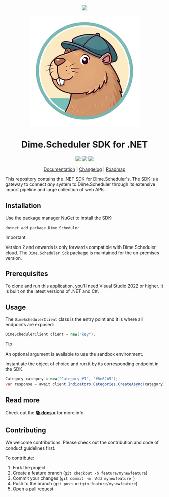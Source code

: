 <div align="center">
<img src="https://cdn.dimescheduler.com/dime-scheduler/v2/logo.svg" height="75px" />
</div>

<p align="center">
    <img src="assets/logo.png" width="350px">
</p>

<h1 align="center">Dime.Scheduler SDK for .NET </h1>

<p align="center">

  <img src="https://img.shields.io/nuget/v/Dime.Scheduler?style=flat-square&color=brightgreen" />
  <img src="https://img.shields.io/badge/License-MIT-brightgreen.svg?style=flat-square"/> <img src="https://img.shields.io/badge/PRs-welcome-brightgreen.svg?style=flat-square" />
</a>
</p>

<p align="center">
  <a href="https://docs.dimescheduler.com">Documentation</a> |
  <a href="https://docs.dimescheduler.com/history">Changelog</a> |
  <a href="https://docs.dimescheduler.com/roadmap">Roadmap</a>
</p>

This repository contains the .NET SDK for Dime.Scheduler's. The SDK is a gateway to connect _any_ system to Dime.Scheduler through its extensive import pipeline and large collection of web APIs.

## Installation

Use the package manager NuGet to install the SDK:

`dotnet add package Dime.Scheduler`

> [!IMPORTANT]  
> Version 2 and onwards is only forwards compatible with Dime.Scheduler cloud.
> The `Dime.Scheduler.Sdk` package is maintained for the on-premises version.

## Prerequisites

To clone and run this application, you'll need Visual Studio 2022 or higher. It is built on the latest versions of .NET and C#.

## Usage

The `DimeSchedulerClient` class is the entry point and it is where all endpoints are exposed:

```csharp
DimeSchedulerClient client = new("key");
```

> [!TIP]  
> An optional argument is available to use the sandbox environment.

Instantiate the object of choice and run it by its corresponding endpoint in the SDK.

```csharp
Category category = new("Category #1", "#6e62b5");
var response = await client.Indicators.Categories.CreateAsync(category);
```

## Read more

Check out the **[📚 docs »](https://docs.dimescheduler.com)** for more info.

## Contributing

We welcome contributions. Please check out the contribution and code of conduct guidelines first.

To contribute:

1. Fork the project
2. Create a feature branch (`git checkout -b feature/mynewfeature`)
3. Commit your changes (`git commit -m 'Add mynewfeature'`)
4. Push to the branch (`git push origin feature/mynewfeature`)
5. Open a pull request
